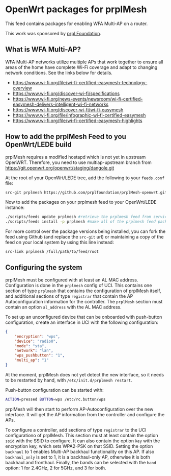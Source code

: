 # OpenWrt packages for prplMesh

This feed contains packages for enabling WFA Multi-AP on a router.

This work was sponsored by [prpl Foundation](https://prplfoundation.org/).


## What is WFA Multi-AP?

WFA Multi-AP networks utilize multiple APs that work together to ensure all areas of the home have complete Wi-Fi coverage and adapt to changing network conditions. See the links below for details.

- https://www.wi-fi.org/file/wi-fi-certified-easymesh-technology-overview
- https://www.wi-fi.org/discover-wi-fi/specifications
- https://www.wi-fi.org/news-events/newsroom/wi-fi-certified-easymesh-delivers-intelligent-wi-fi-networks
- https://www.wi-fi.org/discover-wi-fi/wi-fi-easymesh
- https://www.wi-fi.org/file/infographic-wi-fi-certified-easymesh
- https://www.wi-fi.org/file/wi-fi-certified-easymesh-highlights


## How to add the prplMesh Feed to you OpenWrt/LEDE build

prplMesh requires a modified hostapd which is not yet in upstream OpenWRT. Therefore, you need to use multiap-upstream branch from https://git.openwrt.org/openwrt/staging/dangole.git

At the root of your OpenWrt/LEDE tree, add the following to your `feeds.conf` file:
```sh
src-git prplmesh https://github.com/prplfoundation/prplMesh-openwrt.git
```
Now to add the packages on your prplmesh feed to your OpenWrt/LEDE instance:
```sh
./scripts/feeds update prplmesh #retrieve the prplmesh feed from service/update to latest
./scripts/feeds install -p prplmesh #make all of the prplmesh feed packages available to the build
```

For more control over the package versions being installed, you can fork the feed using Github (and replace the `src-git` url) or maintaining a copy of the feed on your local system by using this line instead:
```sh
src-link prplmesh /full/path/to/feed/root
```
## Configuring the system

prplMesh must be configured with at least an AL MAC address. Configuration is done in the `prplmesh` config of UCI. This contains one section of type `prplmesh` that contains the
configuration of prplMesh itself, and additional sections of type `registrar` that contain the AP Autoconfiguration information for the controller.  The `prplMesh` section must contain an option `al_address` with the AL MAC address. 

To set up an unconfigured device that can be onboarded with push-button configuration, create an interface in UCI with the following configuration:
```json
{
	"encryption": "wps",
	"device": "radio0",
	"mode": "sta",
	"network": "lan",
	"wps_pushbutton": "1",
	"multi_ap": "1"
}

```

At the moment, prplMesh does not yet detect the new interface, so it needs to be restarted by hand, with `/etc/init.d/prplmesh restart`.

Push-button configuration can be started with:

```sh
ACTION=pressed BUTTON=wps /etc/rc.button/wps
```

prplMesh will then start to perform AP-Autoconfiguration over the new interface. It will get the AP information from the controller and configure the APs.

To configure a controller, add sections of type `registrar` to the UCI configurationo of prplMesh. This section must at least contain the option `ssid` with the SSID to configure.
It can also contain the option `key` with the encryption key, which sets WPA2-PSK on that SSID. Setting the option `backhaul` to 1 enables Multi-AP backhaul functionality on this AP. If also `backhaul_only` is set to 1, it is a backhaul-only AP, otherwise it is both backhaul and fronthaul. Finally, the bands can be selected with the `band` option: 1 for 2.4GHz, 2 for 5GHz, and 3 for both.

